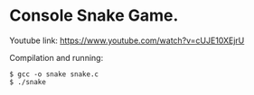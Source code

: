 # Console Snake Game.

Youtube link: https://www.youtube.com/watch?v=cUJE10XEjrU

Compilation and running:
```
$ gcc -o snake snake.c
$ ./snake
```
